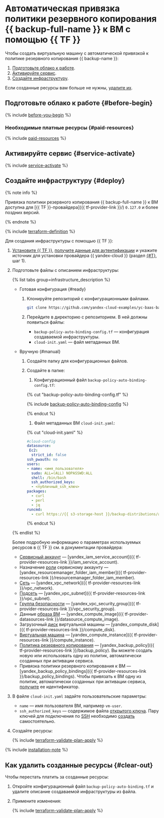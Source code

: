 # Автоматическая привязка политики резервного копирования {{ backup-full-name }} к ВМ с помощью {{ TF }}


Чтобы создать виртуальную машину с автоматической привязкой к политике резервного копирования {{ backup-name }}:

1. [Подготовьте облако к работе](#before-begin).
1. [Активируйте сервис](#service-activate).
1. [Создайте инфраструктуру](#deploy).

Если созданные ресурсы вам больше не нужны, [удалите их](#clear-out).

## Подготовьте облако к работе {#before-begin}

{% include [before-you-begin](../_tutorials_includes/before-you-begin.md) %}

### Необходимые платные ресурсы {#paid-resources}

{% include [paid-resources](../_tutorials_includes/vm-with-backup-policy/paid-resources.md) %}

## Активируйте сервис {#service-activate}

{% include [service-activate](../_tutorials_includes/vm-with-backup-policy/service-activate.md) %}

## Создайте инфраструктуру {#deploy}

{% note info %}

Привязка политики резервного копирования {{ backup-full-name }} к ВМ доступна для [{{ TF }}-провайдера]({{ tf-provider-link }}/) `0.127.0` и более поздних версий.

{% endnote %}

{% include [terraform-definition](../_tutorials_includes/terraform-definition.md) %}

Для создания инфраструктуры c помощью {{ TF }}:

1. [Установите {{ TF }}](../../tutorials/infrastructure-management/terraform-quickstart.md#install-terraform), [получите данные для аутентификации](../../tutorials/infrastructure-management/terraform-quickstart.md#get-credentials) и укажите источник для установки провайдера {{ yandex-cloud }} (раздел [{#T}](../../tutorials/infrastructure-management/terraform-quickstart.md#configure-provider), шаг 1).
1. Подготовьте файлы с описанием инфраструктуры:

    {% list tabs group=infrastructure_description %}

    - Готовая конфигурация {#ready}

      1. Клонируйте репозиторий с конфигурационными файлами.

          ```bash
          git clone https://github.com/yandex-cloud-examples/yc-baas-backup-policy-auto-binding
          ```

      1. Перейдите в директорию с репозиторием. В ней должны появиться файлы:

          * `backup-policy-auto-binding-config.tf` — конфигурация создаваемой инфраструктуры.
          * `cloud-init.yaml` — файл метаданных ВМ.

    - Вручную {#manual}

      1. Создайте папку для конфигурационных файлов.
      1. Создайте в папке:

          1. Конфигурационный файл `backup-policy-auto-binding-config.tf`:

            {% cut "backup-policy-auto-binding-config.tf" %}

            {% include [backup-policy-auto-binding-config](../../_includes/backup/backup-policy-auto-binding-config.md) %}

            {% endcut %}

          1. Файл метаданных ВМ `cloud-init.yaml`:

            {% cut "cloud-init.yaml" %}

            ```yaml
            #cloud-config
            datasource:
             Ec2:
              strict_id: false
            ssh_pwauth: no
            users:
            - name: <имя_пользователя>
              sudo: ALL=(ALL) NOPASSWD:ALL
              shell: /bin/bash
              ssh_authorized_keys:
              - <публичный_ssh_ключ>
            packages:
              - curl
              - perl
              - jq
            runcmd:
              - curl https://{{ s3-storage-host }}/backup-distributions/agent_installer.sh | sudo bash
            ```

            {% endcut %}

    {% endlist %}

    Более подробную информацию о параметрах используемых ресурсов в {{ TF }} см. в документации провайдера:

    * [Сервисный аккаунт](../../iam/concepts/users/service-accounts.md) — [yandex_iam_service_account]({{ tf-provider-resources-link }}/iam_service_account).
    * Назначение [роли](../../iam/concepts/access-control/roles.md) сервисному аккаунту — [yandex_resourcemanager_folder_iam_member]({{ tf-provider-resources-link }}/resourcemanager_folder_iam_member).
    * [Сеть](../../vpc/concepts/network.md#network) — [yandex_vpc_network]({{ tf-provider-resources-link }}/vpc_network).
    * [Подсеть](../../vpc/concepts/network.md#subnet) — [yandex_vpc_subnet]({{ tf-provider-resources-link }}/vpc_subnet).
    * [Группа безопасности](../../vpc/concepts/security-groups.md) — [yandex_vpc_security_group]({{ tf-provider-resources-link }}/vpc_security_group).
    * Данные [образа ВМ](../../compute/concepts/image.md) — [yandex_compute_image]({{ tf-provider-datasources-link }}/datasource_compute_image).
    * Загрузочный [диск](../../compute/concepts/disk.md) виртуальной машины — [yandex_compute_disk]({{ tf-provider-resources-link }}/compute_disk).
    * [Виртуальная машина](../../compute/concepts/vm.md) — [yandex_compute_instance]({{ tf-provider-resources-link }}/compute_instance).
    * [Политика резервного копирования](../../backup/concepts/policy.md) — [yandex_backup_policy]({{ tf-provider-resources-link }}/backup_policy). Вы можете создать новую или использовать одну из политик, автоматически созданных при активации сервиса.
    * Привязка политики резервного копирования к ВМ — [yandex_backup_policy_bindings]({{ tf-provider-resources-link }}/backup_policy_bindings). Чтобы привязать к ВМ одну из политик, автоматически созданных при активации сервиса, [получите](../../backup/operations/policy-vm/get-info.md) ее идентификатор.

1. В файле `cloud-init.yaml` задайте пользовательские параметры:

    * `name` — имя пользователя ВМ, например `vm-user`.
    * `ssh_authorized_keys` — содержимое файла [открытого ключа](../../compute/operations/vm-connect/ssh.md#creating-ssh-keys). Пару ключей для подключения по [SSH](../../glossary/ssh-keygen.md) необходимо [создать](../../compute/operations/vm-connect/ssh.md#creating-ssh-keys) самостоятельно.

1. Создайте ресурсы:

    {% include [terraform-validate-plan-apply](../_tutorials_includes/terraform-validate-plan-apply.md) %}

{% include [installation-note](../_tutorials_includes/vm-with-backup-policy/installation-note.md) %}

## Как удалить созданные ресурсы {#clear-out}

Чтобы перестать платить за созданные ресурсы:

1. Откройте конфигурационный файл `backup-policy-auto-binding.tf` и удалите описание создаваемой инфраструктуры из файла.
1. Примените изменения:

    {% include [terraform-validate-plan-apply](../_tutorials_includes/terraform-validate-plan-apply.md) %}
